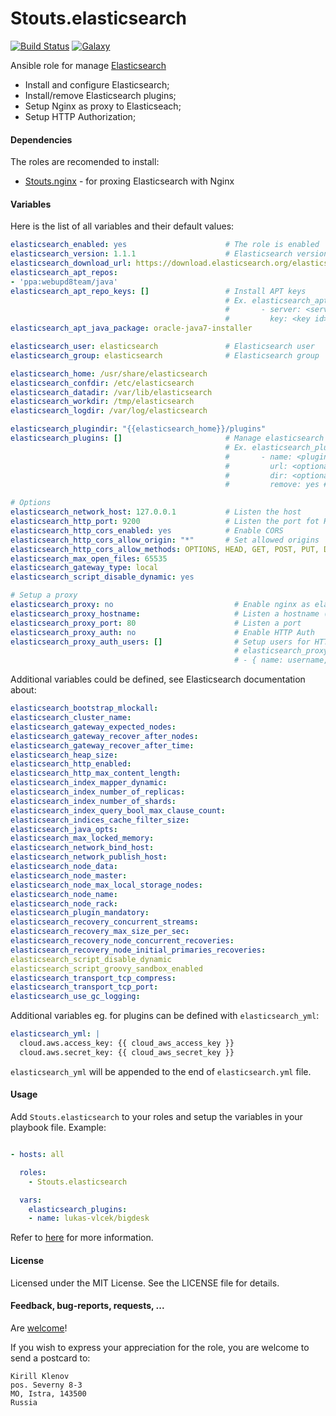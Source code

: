 Stouts.elasticsearch
====================

[![Build Status](http://img.shields.io/travis/Stouts/Stouts.elasticsearch.svg?style=flat-square)](https://travis-ci.org/Stouts/Stouts.elasticsearch)
[![Galaxy](http://img.shields.io/badge/galaxy-Stouts.elasticsearch-blue.svg?style=flat-square)](https://galaxy.ansible.com/list#/roles/876)

Ansible role for manage [Elasticsearch](www.elasticsearch.org)

* Install and configure Elasticsearch;
* Install/remove Elasticsearch plugins;
* Setup Nginx as proxy to Elasticseach;
* Setup HTTP Authorization;

#### Dependencies

The roles are recomended to install:

* [Stouts.nginx](https://github.com/Stouts/Stouts.nginx) - for proxing Elasticsearch with Nginx


#### Variables

Here is the list of all variables and their default values:
```yaml
elasticsearch_enabled: yes                      # The role is enabled
elasticsearch_version: 1.1.1                    # Elasticsearch version
elasticsearch_download_url: https://download.elasticsearch.org/elasticsearch/elasticsearch
elasticsearch_apt_repos:
- 'ppa:webupd8team/java'
elasticsearch_apt_repo_keys: []                 # Install APT keys
                                                # Ex. elasticsearch_apt_repo_keys:
                                                #       - server: <server name>
                                                #         key: <key id>
elasticsearch_apt_java_package: oracle-java7-installer

elasticsearch_user: elasticsearch               # Elasticsearch user
elasticsearch_group: elasticsearch              # Elasticsearch group

elasticsearch_home: /usr/share/elasticsearch
elasticsearch_confdir: /etc/elasticsearch
elasticsearch_datadir: /var/lib/elasticsearch
elasticsearch_workdir: /tmp/elasticsearch
elasticsearch_logdir: /var/log/elasticsearch

elasticsearch_plugindir: "{{elasticsearch_home}}/plugins"
elasticsearch_plugins: []                       # Manage elasticsearch plugins (install/remove)
                                                # Ex. elasticsearch_plugins:
                                                #       - name: <plugin name>
                                                #         url: <optional plugin url>
                                                #         dir: <optional plugin dir>
                                                #         remove: yes # Optional the plugin will be removed

# Options
elasticsearch_network_host: 127.0.0.1           # Listen the host
elasticsearch_http_port: 9200                   # Listen the port fot HTTP traffic
elasticsearch_http_cors_enabled: yes            # Enable CORS
elasticsearch_http_cors_allow_origin: "*"       # Set allowed origins
elasticsearch_http_cors_allow_methods: OPTIONS, HEAD, GET, POST, PUT, DELETE
elasticsearch_max_open_files: 65535
elasticsearch_gateway_type: local
elasticsearch_script_disable_dynamic: yes

# Setup a proxy
elasticsearch_proxy: no                           # Enable nginx as elasticsearch proxy
elasticsearch_proxy_hostname:                     # Listen a hostname (leave empty for skip)
elasticsearch_proxy_port: 80                      # Listen a port
elasticsearch_proxy_auth: no                      # Enable HTTP Auth
elasticsearch_proxy_auth_users: []                # Setup users for HTTP Auth. Example:
                                                  # elasticsearch_proxy_auth_users:
                                                  # - { name: username, password: userpassword }
```

Additional variables could be defined, see Elasticsearch documentation about:
```yaml
elasticsearch_bootstrap_mlockall:
elasticsearch_cluster_name:
elasticsearch_gateway_expected_nodes:
elasticsearch_gateway_recover_after_nodes:
elasticsearch_gateway_recover_after_time:
elasticsearch_heap_size:
elasticsearch_http_enabled:
elasticsearch_http_max_content_length:
elasticsearch_index_mapper_dynamic:
elasticsearch_index_number_of_replicas:
elasticsearch_index_number_of_shards:
elasticsearch_index_query_bool_max_clause_count:
elasticsearch_indices_cache_filter_size:
elasticsearch_java_opts:
elasticsearch_max_locked_memory:
elasticsearch_network_bind_host:
elasticsearch_network_publish_host:
elasticsearch_node_data:
elasticsearch_node_master:
elasticsearch_node_max_local_storage_nodes:
elasticsearch_node_name:
elasticsearch_node_rack:
elasticsearch_plugin_mandatory:
elasticsearch_recovery_concurrent_streams:
elasticsearch_recovery_max_size_per_sec:
elasticsearch_recovery_node_concurrent_recoveries:
elasticsearch_recovery_node_initial_primaries_recoveries:
elasticsearch_script_disable_dynamic
elasticsearch_script_groovy_sandbox_enabled
elasticsearch_transport_tcp_compress:
elasticsearch_transport_tcp_port:
elasticsearch_use_gc_logging:
```

Additional variables eg. for plugins can be defined with `elasticsearch_yml`:
```yaml
elasticsearch_yml: |
  cloud.aws.access_key: {{ cloud_aws_access_key }}
  cloud.aws.secret_key: {{ cloud_aws_secret_key }}
```

`elasticsearch_yml` will be appended to the end of `elasticsearch.yml` file.

#### Usage

Add `Stouts.elasticsearch` to your roles and setup the variables in your playbook file.
Example:

```yaml

- hosts: all

  roles:
    - Stouts.elasticsearch

  vars:
    elasticsearch_plugins:
    - name: lukas-vlcek/bigdesk
```

Refer to [here](http://www.webupd8.org/2012/06/how-to-install-oracle-java-7-in-debian.html) for more information.

#### License

Licensed under the MIT License. See the LICENSE file for details.

#### Feedback, bug-reports, requests, ...

Are [welcome](https://github.com/Stouts/Stouts.elasticsearch/issues)!

If you wish to express your appreciation for the role, you are welcome to send
a postcard to:

    Kirill Klenov
    pos. Severny 8-3
    MO, Istra, 143500
    Russia
